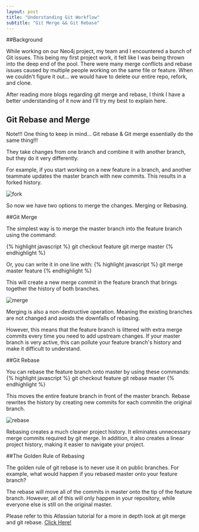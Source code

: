 ```yaml
---
layout: post
title: "Understanding Git Workflow"
subtitle: "Git Merge && Git Rebase"
---
```


##Background
<p>While working on our Neo4j project, my team and I encountered a bunch of Git issues. This being my first project work, it felt like I was being thrown into the deep end of the pool. There were many merge conflicts and rebase issues caused by multiple people working on the same file or feature. When we couldn't figure it out... we would have to delete our entire repo, refork, and clone.</p>

<p>After reading more blogs regarding git merge and rebase, I think I have a better understanding of it now and I'll try my best to explain here.</p>

## Git Rebase and Merge
<p>Note!!! One thing to keep in mind... Git rebase & Git merge essentially do the same thing!!!</p>

<p>They take changes from one branch and combine it with another branch, but they do it very differently.</p>

<p>For example, if you start working on a new feature in a branch, and another teammate updates the master branch with new commits. This results in a forked history.</p>

<img src="{{ site.baseurl }}/img/git-merge-01.jpg" alt="fork">

<p>So now we have two options to merge the changes. Merging or Rebasing.</p>

##Git Merge
<p>The simplest way is to merge the master branch into the feature branch using the command:</p>

{% highlight javascript %}
git checkout feature
git merge master
{% endhighlight %}

Or, you can write it in one line with:
{% highlight javascript %}
git merge master feature
{% endhighlight %}

<p>This will create a new merge commit in the feature branch that brings together the history of both branches.</p>

<img src="{{ site.baseurl }}/img/git-merge-02.jpg" alt="merge">

<p>Merging is also a non-destructive operation. Meaning the existing branches are not changed and avoids the downfalls of rebasing.</p>

<p>However, this means that the feature branch is littered with extra merge commits every time you need to add upstream changes. If your master branch is very active, this can pollute your feature branch's history and make it difficult to understand.</p>

##Git Rebase
<p>You can rebase the feature branch onto master by using these commands:
{% highlight javascript %}
git checkout feature
git rebase master
{% endhighlight %}

This moves the entire feature branch in front of the master branch. Rebase rewrites the history by creating new commits for each commitin the original branch.</p>

<img src="{{ site.baseurl }}/img/git-merge-03.jpg" alt="rebase">

<p>Rebasing creates a much cleaner project history. It eliminates unnecessary merge commits required by git merge. In addition, it also creates a linear project history, making it easier to navigate your project.</p>

##The Golden Rule of Rebasing
<p>The golden rule of git rebase is to never use it on public branches. For example, what would happen if you rebased master onto your feature branch?</p>

<p>The rebase will move all of the commits in master onto the tip of the feature branch. However, all of this will only happen in your repository, while everyone else is still on the original master.</p>

<p>Please refer to this Atlassian tutorial for a more in depth look at git merge and git rebase. <a href="https://www.atlassian.com/git/tutorials/merging-vs-rebasing/workflow-walkthrough">Click Here!</a></p>


